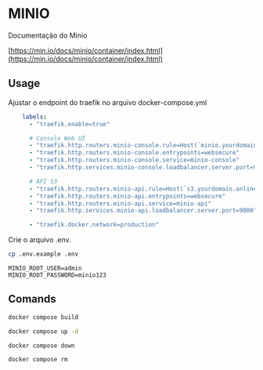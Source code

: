 # MINIO

Documentação do Minio

[https://min.io/docs/minio/container/index.html](https://min.io/docs/minio/container/index.html)

## Usage

Ajustar o endpoint do traefik no arquivo docker-compose.yml

```yaml
    labels:
      - "traefik.enable=true"

      # Console Web UI
      - "traefik.http.routers.minio-console.rule=Host(`minio.yourdomain.online`)"
      - "traefik.http.routers.minio-console.entrypoints=websecure"
      - "traefik.http.routers.minio-console.service=minio-console"
      - "traefik.http.services.minio-console.loadbalancer.server.port=9002"

      # API S3
      - "traefik.http.routers.minio-api.rule=Host(`s3.yourdomain.online`)"
      - "traefik.http.routers.minio-api.entrypoints=websecure"
      - "traefik.http.routers.minio-api.service=minio-api"
      - "traefik.http.services.minio-api.loadbalancer.server.port=9000"

      - "traefik.docker.network=production"
```

Crie o arquivo .env.

```bash
cp .env.example .env
```

```dotenv
MINIO_ROOT_USER=admin
MINIO_ROOT_PASSWORD=minio123
```

## Comands

```bash
docker compose build
```

```bash
docker compose up -d
```

```bash
docker compose down
```

```bash
docker compose rm
```
